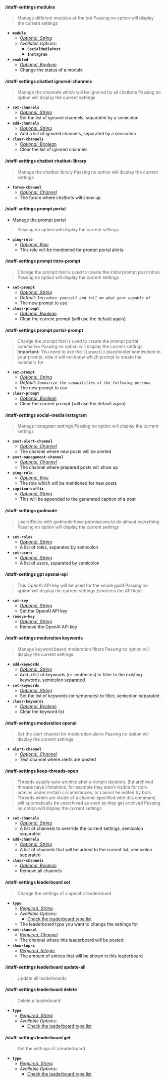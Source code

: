 #### /staff-settings modules
> Manage different modules of the bot
> Passing no option will display the current settings
- **`module`**
  - *[Optional, String](proompter-documentation/guides/Quickstart/Slash%20Commands.md####String)*
  - *Available Options:*
    - **`SocialMediaPost`**
	- **`Instagram`**
- **`enabled`**
  - *[Optional, Boolean](proompter-documentation/guides/Quickstart/Slash%20Commands.md####Boolean)*
  - Change the status of a module

#### /staff-settings chatbot ignored-channels
> Manage the channels which will be ignored by all chatbots
> Passing no option will display the current settings
- **`set-channels`**
  - *[Optional, String](proompter-documentation/guides/Quickstart/Slash%20Commands.md####String)*
  - Set the list of ignored channels, separated by a semicolon
- **`add-channels`**
  - *[Optional, String](proompter-documentation/guides/Quickstart/Slash%20Commands.md####String)*
  - Add a list of ignored channels, separated by a semicolon
- **`clear-channels`**
  - *[Optional, Boolean](proompter-documentation/guides/Quickstart/Slash%20Commands.md####Boolean)*
  - Clear the list of ignored channels

#### /staff-settings chatbot chatbot-library
> Manage the chatbot library
> Passing no option will display the current settings
- **`forum-channel`**
  - *[Optional, Channel](proompter-documentation/guides/Quickstart/Slash%20Commands.md####Channel)*
  - The forum where chatbots will show up

#### /staff-settings prompt portal
- Manage the prompt portal
> Passing no option will display the current settings
- **`ping-role`**
  - *[Optional, Role](proompter-documentation/guides/Quickstart/Slash%20Commands.md####Role)*
  - This role will be mentioned for prompt portal alerts

#### /staff-settings prompt intro-prompt
> Change the prompt that is used to create the initial prompt post intros
> Passing no option will display the current settings
- **`set-prompt`**
  - *[Optional, String](../reference/Slash%20Commands####String)*
  - *Default: `Introduce yourself and tell me what your capable of`*
  - The new prompt to use
- **`clear-prompt`**
  - *[Optional, Boolean](../reference/Slash%20Commands####Boolean)*
  - Clear the current prompt (will use the default again)

#### /staff-settings prompt portal-prompt
> Change the prompt that is used to create the prompt portal summaries
> Passing no option will display the current settings
> **Important:** You need to use the `{{prompt}}` placeholder somewhere in your prompt, else it will not know which prompt to create the summary for
- **`set-prompt`**
  - *[Optional, String](../reference/Slash%20Commands####String)*
  - *Default: `Summarize the capabilities of the following persona`*
  - The new prompt to use
- **`clear-prompt`**
  - *[Optional, Boolean](../reference/Slash%20Commands####Boolean)*
  - Clear the current prompt (will use the default again)

#### /staff-settings social-media instagram
> Manage Instagram settings
> Passing no option will display the current settings
- **`post-alert-channel`**
  - *[Optional, Channel](proompter-documentation/guides/Quickstart/Slash%20Commands.md####Channel)*
  - The channel where new posts will be alerted
- **`post-management-channel`**
  - *[Optional, Channel](proompter-documentation/guides/Quickstart/Slash%20Commands.md####Channel)*
  - The channel where prepared posts will show up
- **`ping-role`**
  - *[Optional, Role](proompter-documentation/guides/Quickstart/Slash%20Commands.md####Role)*
  - The role which will be mentioned for new posts
- **`caption-suffix`**
  - *[Optional, String](proompter-documentation/guides/Quickstart/Slash%20Commands.md####String)*
  - This will be appended to the generated caption of a post

#### /staff-settings godmode
> Users/Roles with godmode have permissions to do almost everything
> Passing no option will display the current settings
- **`set-roles`**
  - *[Optional, String](proompter-documentation/guides/Quickstart/Slash%20Commands.md####String)*
  - A list of roles, separated by semicolon
- **`set-users`**
  - *[Optional, String](proompter-documentation/guides/Quickstart/Slash%20Commands.md####String)*
  - A list of users, separated by semicolon
  
#### /staff-settings gpt openai-api
> This OpenAI API key will be used for the whole guild
> Passing no option will display the current settings (shortens the API key)
- **`set-key`**
  - *[Optional, String](proompter-documentation/guides/Quickstart/Slash%20Commands.md####String)*
  - Set the OpenAI API key
- **`remove-key`**
  - *[Optional, String](proompter-documentation/guides/Quickstart/Slash%20Commands.md####String)*
  - Remove the OpenAI API key

#### /staff-settings moderation keywords
> Manage keyword based moderation filters
> Passing no option will display the current settings
- **`add-keywords`**
  - *[Optional, String](proompter-documentation/guides/Quickstart/Slash%20Commands.md####String)*
  - Add a list of keywords (or sentences) to filter to the existing keywords, semicolon separated
- **`set-keywords`**
  - *[Optional, String](proompter-documentation/guides/Quickstart/Slash%20Commands.md####String)*
  - Set the list of keywords (or sentences) to filter, semicolon separated
- **`clear-keywords`**
  - *[Optional, Boolean](proompter-documentation/guides/Quickstart/Slash%20Commands.md####Boolean)*
  - Clear the keyword list

#### /staff-settings moderation openai
> Set the alert channel for moderation alerts
> Passing no option will display the current settings
- **`alert-channel`**
  - *[Optional, Channel](proompter-documentation/guides/Quickstart/Slash%20Commands.md####Channel)*
  - Text channel where alerts are posted

#### /staff-settings keep-threads-open
> Threads usually auto-archive after a certain duration. But archived threads have limitations, for example they aren't visible for non-admins under certain circumstances, or cannot be edited by bots. Threads which are inside of a channel specified with this command, will automatically be unarchived as soon as they get archived
> Passing no option will display the current settings
- **`set-channels`**
  - *[Optional, String](proompter-documentation/guides/Quickstart/Slash%20Commands.md####String)*
  - A list of channels to override the current settings, semicolon separated
- **`add-channels`**
  - *[Optional, String](proompter-documentation/guides/Quickstart/Slash%20Commands.md####String)*
  - A list of channels that will be added to the current list, semicolon separated
- **`clear-channels`**
  - *[Optional, Boolean](proompter-documentation/guides/Quickstart/Slash%20Commands.md####Boolean)*
  - Remove all channels

#### /staff-settings leaderboard set
> Change the settings of a specific leaderboard
- **`type`**
  - *[Required, String](proompter-documentation/guides/Quickstart/Slash%20Commands.md####String)*
  - *Available Options:*
    - [Check the leaderboard type list](../reference/Leaderboards##Types)
  - The leaderboard type you want to change the settings for
- **`set-channel`**
  - *[Required, Channel](proompter-documentation/guides/Quickstart/Slash%20Commands.md####Channel)*
  - The channel where this leaderboard will be posted
- **`show-top-x`**
  - *[Required, Integer](proompter-documentation/guides/Quickstart/Slash%20Commands.md####Integer)*
  - The amount of entries that will be shown in this leaderboard

#### /staff-settings leaderboard update-all
> Update all leaderboards

#### /staff-settings leaderboard delete
> Delete a leaderboard
- **`type`**
  - *[Required, String](proompter-documentation/guides/Quickstart/Slash%20Commands.md####String)*
  - *Available Options:*
    - [Check the leaderboard type list](../reference/Leaderboards##Types)

#### /staff-settings leaderboard get
> Get the settings of a leaderboard
- **`type`**
  - *[Required, String](proompter-documentation/guides/Quickstart/Slash%20Commands.md####String)*
  - *Available Options:*
    - [Check the leaderboard type list](../reference/Leaderboards##Types)
